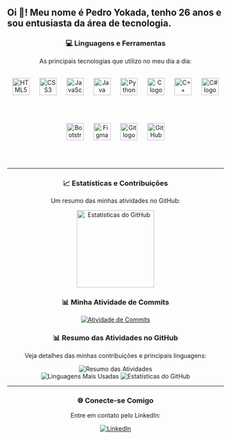 <h2 align="left">Oi 👋! Meu nome é Pedro Yokada, tenho 26 anos e sou entusiasta da área de tecnologia.</h2>

<div align="center">
  <h3>💻 Linguagens e Ferramentas</h3>
  <p>As principais tecnologias que utilizo no meu dia a dia:</p>
  <br>
  
  <!-- Linguagens -->
  <img src="https://cdn.jsdelivr.net/gh/devicons/devicon/icons/html5/html5-original.svg" height="40" alt="HTML5 logo" />
  <img width="15" />
  <img src="https://cdn.jsdelivr.net/gh/devicons/devicon/icons/css3/css3-original.svg" height="40" alt="CSS3 logo" />
  <img width="15" />
  <img src="https://cdn.jsdelivr.net/gh/devicons/devicon/icons/javascript/javascript-original.svg" height="40" alt="JavaScript logo" />
  <img width="15" />
  <img src="https://cdn.jsdelivr.net/gh/devicons/devicon/icons/java/java-original.svg" height="40" alt="Java logo" />
  <img width="15" />
  <img src="https://cdn.jsdelivr.net/gh/devicons/devicon/icons/python/python-original.svg" height="40" alt="Python logo" />
  <img width="15" />
  <img src="https://cdn.jsdelivr.net/gh/devicons/devicon/icons/c/c-original.svg" height="40" alt="C logo" />
  <img width="15" />
  <img src="https://cdn.jsdelivr.net/gh/devicons/devicon/icons/cplusplus/cplusplus-original.svg" height="40" alt="C++ logo" />
  <img width="15" />
  <img src="https://cdn.jsdelivr.net/gh/devicons/devicon/icons/csharp/csharp-original.svg" height="40" alt="C# logo" />
  
  <br><br>
  
  <!-- Ferramentas -->
  <img src="https://cdn.jsdelivr.net/gh/devicons/devicon/icons/bootstrap/bootstrap-original.svg" height="40" alt="Bootstrap logo" />
  <img width="15" />
  <img src="https://cdn.jsdelivr.net/gh/devicons/devicon/icons/figma/figma-original.svg" height="40" alt="Figma logo" />
  <img width="15" />
  <img src="https://cdn.jsdelivr.net/gh/devicons/devicon/icons/git/git-original.svg" height="40" alt="Git logo" />
  <img width="15" />
  <img src="https://cdn.jsdelivr.net/gh/devicons/devicon/icons/github/github-original.svg" height="40" alt="GitHub logo" />
  
  <br><br>
</div>



---

<div align="center">
  <h3>📈 Estatísticas e Contribuições</h3>
  <p>Um resumo das minhas atividades no GitHub:</p>
  <div>
    <img height="180em" src="https://github-readme-stats.vercel.app/api?username=PedroYokada&show_icons=true&theme=radical&count_private=true" alt="Estatísticas do GitHub" />
  </div>
</div>

<div align="center">
  <h3>📊 Minha Atividade de Commits</h3>
  <a href="https://github.com/PedroYokada">
    <img src="https://github-readme-streak-stats.herokuapp.com/?user=PedroYokada&theme=radical" alt="Atividade de Commits" />
  </a>
</div>

<div align="center">
  <h3>📊 Resumo das Atividades no GitHub</h3>
  <p>Veja detalhes das minhas contribuições e principais linguagens:</p>
  <img src="https://github-profile-summary-cards.vercel.app/api/cards/profile-details?username=PedroYokada&theme=radical" alt="Resumo das Atividades" />
  <br>
  <img src="https://github-profile-summary-cards.vercel.app/api/cards/most-commit-language?username=PedroYokada&theme=radical" alt="Linguagens Mais Usadas" />
  <img src="https://github-profile-summary-cards.vercel.app/api/cards/stats?username=PedroYokada&theme=radical" alt="Estatísticas do GitHub" />
</div>

---

<div align="center">
  <h3>🌐 Conecte-se Comigo</h3>
  <p>Entre em contato pelo LinkedIn:</p>
  <a href="https://www.linkedin.com/in/pedro-yokada-a20385114" target="_blank">
    <img src="https://img.shields.io/badge/LinkedIn-0A66C2?style=for-the-badge&logo=linkedin&logoColor=white" alt="LinkedIn" />
  </a>
</div>




